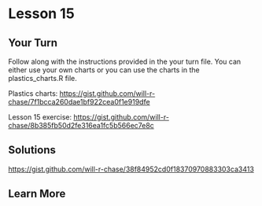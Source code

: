# Lesson 15

## Your Turn

Follow along with the instructions provided in the your turn file. You can
either use your own charts or you can use the charts in the plastics_charts.R
file.

Plastics charts:
https://gist.github.com/will-r-chase/7f1bcca260dae1bf922cea0f1e919dfe

Lesson 15 exercise:
https://gist.github.com/will-r-chase/8b385fb50d2fe316ea1fc5b566ec7e8c

## Solutions

https://gist.github.com/will-r-chase/38f84952cd0f18370970883303ca3413

## Learn More
